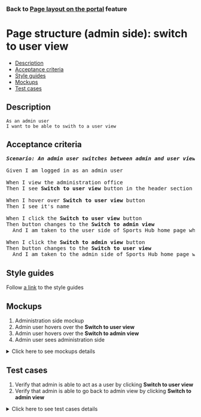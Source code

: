 ### Back to [Page layout on the portal](../../README.md) feature

# Page structure (admin side): switch to user view

- [Description](#description)
- [Acceptance criteria](#acceptance-criteria)
- [Style guides](#style-guides)
- [Mockups](#mockups)
- [Test cases](#test-cases)

## Description

    As an admin user
    I want to be able to swith to a user view

## Acceptance criteria

<pre>
<b><i>Scenario: An admin user switches between admin and user views</i></b>

Given I am logged in as an admin user

When I view the administration office
Then I see <b>Switch to user view</b> button in the header section

When I hover over <b>Switch to user view</b> button
Then I see it's name

When I click the <b>Switch to user view</b> button
Then button changes to the <b>Switch to admin view</b>
  And I am taken to the user side of Sports Hub home page where I can act as a regular user

When I click the <b>Switch to admin view</b> button
Then button changes to the <b>Switch to user view</b>
  And I am taken to the admin side of Sports Hub home page where I can act as an admin
</pre>

## Style guides

Follow [a link](https://www.figma.com/proto/0zkkf5WC77OSpvyD6YXpFE/Style-guides?page-id=0%3A1&node-id=19%3A5368&viewport=266%2C48%2C0.54&scaling=min-zoom&starting-point-node-id=19%3A5368) to the style guides

## Mockups

1. Administration side mockup
2. Admin user hovers over the <b>Switch to user view</b>
3. Admin user hovers over the <b>Switch to admin view</b>
4. Admin user sees administration side

<details>
  <summary>Click here to see mockups details</summary>

**1. Administration side mockup:**

![Admin user sees administration side](/sports_hub_portal/web_application_features/project_layout/images/admin_mockup.png)

**2. Admin user hovers over the Switch to user view:**

![Admin user hovers over the Switch to user view](/sports_hub_portal/web_application_features/project_layout/images/admin_side_switch_to_user.png)

**3. Admin user hovers over the Switch to admin view:**

![Admin user hovers over the Switch to admin view](/sports_hub_portal/web_application_features/project_layout/images/user_side_switch_to_admin.png)

**4. Admin user sees administration side:**

![Admin user sees administration side](/sports_hub_portal/web_application_features/project_layout/images/admin_side.png)

</details>

## Test cases

1. Verify that admin is able to act as a user by clicking <b>Switch to user view</b>
2. Verify that admin is able to go back to admin view by clicking <b>Switch to admin view</b>

<details>
  <summary>Click here to see test cases details</summary>

### **#1. Verify that admin is able to act as a user by clicking Switch to user view**

|Preconditions|Steps|Expected result
------|-------|----------
|- Go to the Sports Hub home page</br>- Log in with admin account|1) Go to any page</br>2) Click **Switch to user view** in the upper-right corner of the page</br>3) Browse different pages|2) Admin goes to the home page in the user view mode</br>3) Admin can interact with pages as a regular user|

### **#2. Verify that admin is able to go back to admin view by clicking Switch to admin view**

|Preconditions|Steps|Expected result
------|-------|----------
|- Go to the Sports Hub home page</br>- Log in with admin account</br>- Admin in the user view mode|1) Go to any page</br>2) Click **Switch to admin view** in the upper-right corner of the page</br>3) Browse different pages|2) Admin goes to the home page in admin mode</br>3) Admin can interact with pages as an admin|

</details>
